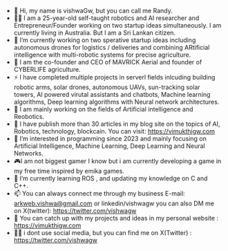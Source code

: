 - 👋 Hi, my name is vishwaGw, but you can call me Randy.
- 🙎‍♂️ I am a 25-year-old self-taught robotics and AI researcher and Entrepreneur/Founder working on two startup ideas simultaneously. I am currently living in Australia. But I am a Sri Lankan citizen.
-  💞️ I’m currently working on two sperative startup ideas including autonomous drones for logistics / deliveries and combining ARtificial intelligence with multi-robotic systems for precise agriculture.
- 💼 I am the co-founder and CEO of MAVRICK Aerial and founder of CYBERLIFE agriculture.
- ⚡ I have completed multiple projects in serverl fields inlcuding building robotic arms, solar drones, autonomous UAVs, sun-tracking solar towers, AI powered virutal assistants and chatbots, Machine learning algorithms, Deep learning algorithms with Neural network architectures.
- 🤖 I am mainly working on the fields of Artificial intelligence and Reobotics.
-  📑 I have publish more than 30 articles in my blog site on the topics of AI, Robotics, technology, blockcain. You can visit: https://vimukthigw.com
- 👀 I’m interested in programming since 2023 and mainly focusing on Artificial Intelligence, Machine Learning, Deep Learning and Neural Networks.
- 🎮I am not biggest gamer I know but i am currently developing a game in my free time inspired by emika games.
- 🌱 I’m currently learning ROS , and updating my knowledge on C and C++.
- 📫 You can always connect me through my business E-mail: arkweb.vishwa@gmail.com or linkedin/vishwagw you can also DM me on X(twitter): https://twitter.com/vishwagw
- 🛜 You can catch up with my projects and ideas in my personal website : https://vimukthigw.com
- 🧑‍💻 i dont use social media, but you can find me on X(Twitter) : https://twitter.com/vishwagw

<!---
vishwagw/vishwagw is a ✨ special ✨ repository because its `README.md` (this file) appears on your GitHub profile.
You can click the Preview link to take a look at your changes.
--->
